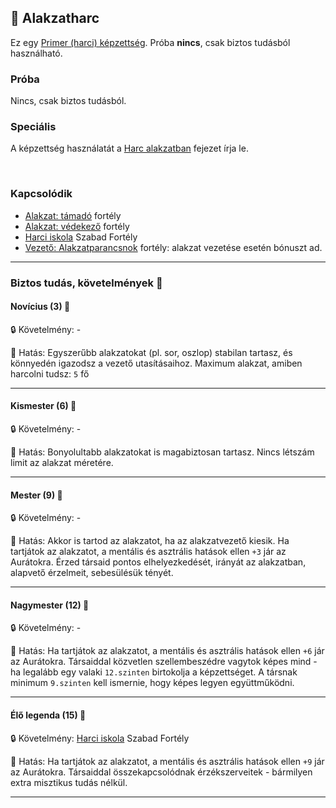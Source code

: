 ## 🔵 Alakzatharc

Ez egy [Primer (harci) képzettség](../010_08_primer_szekunder_ismeretek.md). Próba **nincs**, csak biztos tudásból használható.

### Próba

Nincs, csak biztos tudásból.

### Speciális

A képzettség használatát a [Harc alakzatban](../065_03_harc_alakzatban.md) fejezet írja le.

<br />

### Kapcsolódik

- [Alakzat: támadó](../fortelyok.harci/alakzat_tamado.md) fortély
- [Alakzat: védekező](../fortelyok.harci/alakzat_vedekezo.md) fortély
- [Harci iskola](../fortelyok.szabad/harci_iskola.md) Szabad Fortély
- [Vezető: Alakzatparancsnok](../fortelyok.harci/vezeto_alakzatparancsnok.md) fortély: alakzat vezetése esetén bónuszt ad.

---
### Biztos tudás, követelmények 📖

#### Novícius (3) 📖

🔒 Követelmény: -

🌟 Hatás: Egyszerűbb alakzatokat (pl. sor, oszlop) stabilan tartasz, és könnyedén igazodsz a vezető utasításaihoz. Maximum alakzat, amiben harcolni tudsz: `5` fő

---
#### Kismester (6) 📖

🔒 Követelmény: -

🌟 Hatás: Bonyolultabb alakzatokat is magabiztosan tartasz. Nincs létszám limit az alakzat méretére.

---
#### Mester (9) 📖

🔒 Követelmény: -

🌟 Hatás: Akkor is tartod az alakzatot, ha az alakzatvezető kiesik. Ha tartjátok az alakzatot, a mentális és asztrális hatások ellen `+3` jár az Aurátokra. Érzed társaid pontos elhelyezkedését, irányát az alakzatban, alapvető érzelmeit, sebesülésük tényét.

---
#### Nagymester (12) 📖

🔒 Követelmény: -

🌟 Hatás: Ha tartjátok az alakzatot, a mentális és asztrális hatások ellen `+6` jár az Aurátokra. Társaiddal közvetlen szellembeszédre vagytok képes mind - ha legalább egy valaki `12.szinten` birtokolja a képzettséget. A társnak minimum `9.szinten` kell ismernie, hogy képes legyen együttműködni.

---
#### Élő legenda (15) 📖

🔒 Követelmény: [Harci iskola](../fortelyok.szabad/harci_iskola.md) Szabad Fortély

🌟 Hatás: Ha tartjátok az alakzatot, a mentális és asztrális hatások ellen `+9` jár az Aurátokra. Társaiddal összekapcsolódnak érzékszerveitek - bármilyen extra misztikus tudás nélkül.

---
